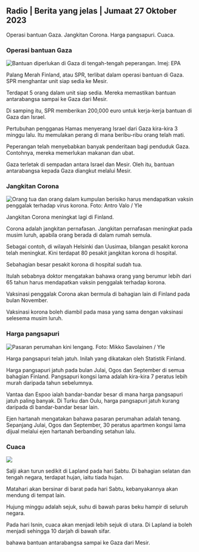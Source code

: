 ## Radio \| Berita yang jelas \| Jumaat 27 Oktober 2023

Operasi bantuan Gaza. Jangkitan Corona. Harga pangsapuri. Cuaca.

### Operasi bantuan Gaza

![Bantuan diperlukan di Gaza di tengah-tengah peperangan. Imej: EPA](https://images.cdn.yle.fi/image/upload/c_crop,h_3780,w_6720,x_0,y_700/ar_1.7777777777777777,c_fill,g_faces,h_675,w_1200/dq_au.toe./f_auto/fl_lossy/v1698396491/39-1192101653b784c2d563)

Palang Merah Finland, atau SPR, terlibat dalam operasi bantuan di Gaza. SPR menghantar unit siap sedia ke Mesir.

Terdapat 5 orang dalam unit siap sedia. Mereka memastikan bantuan antarabangsa sampai ke Gaza dari Mesir.

Di samping itu, SPR memberikan 200,000 euro untuk kerja-kerja bantuan di Gaza dan Israel.

Pertubuhan pengganas Hamas menyerang Israel dari Gaza kira-kira 3 minggu lalu. Itu memulakan perang di mana beribu-ribu orang telah mati.

Peperangan telah menyebabkan banyak penderitaan bagi penduduk Gaza. Contohnya, mereka memerlukan makanan dan ubat.

Gaza terletak di sempadan antara Israel dan Mesir. Oleh itu, bantuan antarabangsa kepada Gaza diangkut melalui Mesir.

### Jangkitan Corona

![Orang tua dan orang dalam kumpulan berisiko harus mendapatkan vaksin penggalak terhadap virus korona. Foto: Antro Valo / Yle](https://images.cdn.yle.fi/image/upload/c_crop,h_3510,w_6240,x_0,y_400/ar_1.7777777777777777,c_fill,g_faces,h_675/w_pr_120.q_auto:eco/f_auto/fl_lossy/v1670569792/39-933588623dccc01a881)

Jangkitan Corona meningkat lagi di Finland.

Corona adalah jangkitan pernafasan. Jangkitan pernafasan meningkat pada musim luruh, apabila orang berada di dalam rumah semula.

Sebagai contoh, di wilayah Helsinki dan Uusimaa, bilangan pesakit korona telah meningkat. Kini terdapat 80 pesakit jangkitan korona di hospital.

Sebahagian besar pesakit korona di hospital sudah tua.

Itulah sebabnya doktor mengatakan bahawa orang yang berumur lebih dari 65 tahun harus mendapatkan vaksin penggalak terhadap korona.

Vaksinasi penggalak Corona akan bermula di bahagian lain di Finland pada bulan November.

Vaksinasi korona boleh diambil pada masa yang sama dengan vaksinasi selesema musim luruh.

### Harga pangsapuri

![Pasaran perumahan kini lengang. Foto: Mikko Savolainen / Yle](https://images.cdn.yle.fi/image/upload/c_crop,h_3348,w_5952,x_0,y_483/ar_1.7777777777777777,c_fill,g_faces,h_1_205,/0.d_facesq_auto:eco/f_auto/fl_lossy/v1694415905/39-117017864fea8c7baf74)

Harga pangsapuri telah jatuh. Inilah yang dikatakan oleh Statistik Finland.

Harga pangsapuri jatuh pada bulan Julai, Ogos dan September di semua bahagian Finland. Pangsapuri kongsi lama adalah kira-kira 7 peratus lebih murah daripada tahun sebelumnya.

Vantaa dan Espoo ialah bandar-bandar besar di mana harga pangsapuri jatuh paling banyak. Di Turku dan Oulu, harga pangsapuri jatuh kurang daripada di bandar-bandar besar lain.

Ejen hartanah mengatakan bahawa pasaran perumahan adalah tenang. Sepanjang Julai, Ogos dan September, 30 peratus apartmen kongsi lama dijual melalui ejen hartanah berbanding setahun lalu.

### Cuaca

![](https://images.cdn.yle.fi/image/upload/c_crop,h_1080,w_1919,x_0,y_0/ar_1.7777777777777777,c_fill,g_faces,h_675,w_1200/dpr_au_1.0/cof_auto/fl_lossy/v1698421548/39-1192510653bdb0fbe9af)

Salji akan turun sedikit di Lapland pada hari Sabtu. Di bahagian selatan dan tengah negara, terdapat hujan, iaitu tiada hujan.

Matahari akan bersinar di barat pada hari Sabtu, kebanyakannya akan mendung di tempat lain.

Hujung minggu adalah sejuk, suhu di bawah paras beku hampir di seluruh negara.

Pada hari Isnin, cuaca akan menjadi lebih sejuk di utara. Di Lapland ia boleh menjadi sehingga 10 darjah di bawah sifar.

bahawa bantuan antarabangsa sampai ke Gaza dari Mesir.